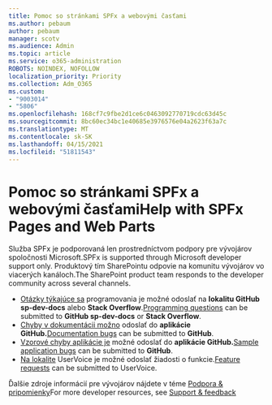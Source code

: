 ```yaml
---
title: Pomoc so stránkami SPFx a webovými časťami
ms.author: pebaum
author: pebaum
manager: scotv
ms.audience: Admin
ms.topic: article
ms.service: o365-administration
ROBOTS: NOINDEX, NOFOLLOW
localization_priority: Priority
ms.collection: Adm_O365
ms.custom:
- "9003014"
- "5806"
ms.openlocfilehash: 168cf7c9fbe2d1ce6c0463092770719cdc63d45c
ms.sourcegitcommit: 8bc60ec34bc1e40685e3976576e04a2623f63a7c
ms.translationtype: MT
ms.contentlocale: sk-SK
ms.lasthandoff: 04/15/2021
ms.locfileid: "51811543"
---
```

# <a name="help-with-spfx-pages-and-web-parts"></a><span data-ttu-id="b7e44-102">Pomoc so stránkami SPFx a webovými časťami</span><span class="sxs-lookup"><span data-stu-id="b7e44-102">Help with SPFx Pages and Web Parts</span></span>

<span data-ttu-id="b7e44-103">Služba SPFx je podporovaná len prostredníctvom podpory pre vývojárov spoločnosti Microsoft.</span><span class="sxs-lookup"><span data-stu-id="b7e44-103">SPFx is supported through Microsoft developer support only.</span></span> <span data-ttu-id="b7e44-104">Produktový tím SharePointu odpovie na komunitu vývojárov vo viacerých kanáloch.</span><span class="sxs-lookup"><span data-stu-id="b7e44-104">The SharePoint product team responds to the developer community across several channels.</span></span>

- <span data-ttu-id="b7e44-105">[Otázky týkajúce sa](https://docs.microsoft.com/sharepoint/dev/support-feedback#programming-questions)  programovania je možné odoslať na  **lokalitu GitHub sp-dev-docs**  alebo  **Stack Overflow**.</span><span class="sxs-lookup"><span data-stu-id="b7e44-105">[Programming questions](https://docs.microsoft.com/sharepoint/dev/support-feedback#programming-questions)  can be submitted to  **GitHub sp-dev-docs**  or  **Stack Overflow**.</span></span>
- <span data-ttu-id="b7e44-106">[Chyby v dokumentácii možno](https://docs.microsoft.com/sharepoint/dev/support-feedback#documentation-bugs) odoslať do **aplikácie GitHub.**</span><span class="sxs-lookup"><span data-stu-id="b7e44-106">[Documentation bugs](https://docs.microsoft.com/sharepoint/dev/support-feedback#documentation-bugs)  can be submitted to **GitHub**.</span></span>
- <span data-ttu-id="b7e44-107">[Vzorové chyby aplikácie je](https://docs.microsoft.com/sharepoint/dev/support-feedback#sample-application-bugs) možné odoslať do **aplikácie GitHub.**</span><span class="sxs-lookup"><span data-stu-id="b7e44-107">[Sample application bugs](https://docs.microsoft.com/sharepoint/dev/support-feedback#sample-application-bugs)  can be submitted to  **GitHub**.</span></span>
- <span data-ttu-id="b7e44-108">[Na lokalite](https://docs.microsoft.com/sharepoint/dev/support-feedback#feature-requests)  UserVoice je možné odoslať žiadosti o funkcie.</span><span class="sxs-lookup"><span data-stu-id="b7e44-108">[Feature requests](https://docs.microsoft.com/sharepoint/dev/support-feedback#feature-requests)  can be submitted to UserVoice.</span></span>

<span data-ttu-id="b7e44-109">Ďalšie zdroje informácií pre vývojárov nájdete v téme  [Podpora & pripomienky](https://docs.microsoft.com/sharepoint/dev/support-feedback)</span><span class="sxs-lookup"><span data-stu-id="b7e44-109">For more developer resources, see  [Support & feedback](https://docs.microsoft.com/sharepoint/dev/support-feedback)</span></span>
